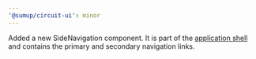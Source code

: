 ```yaml
---
'@sumup/circuit-ui': minor
---
```


Added a new SideNavigation component. It is part of the [application shell](https://developers.google.com/web/fundamentals/architecture/app-shell) and contains the primary and secondary navigation links.
